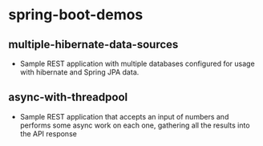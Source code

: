 # spring-boot-demos

## multiple-hibernate-data-sources
- Sample REST application with multiple databases configured for usage with hibernate and Spring JPA data.

## async-with-threadpool
- Sample REST application that accepts an input of numbers and performs some async work on each one, gathering all the results into the API response